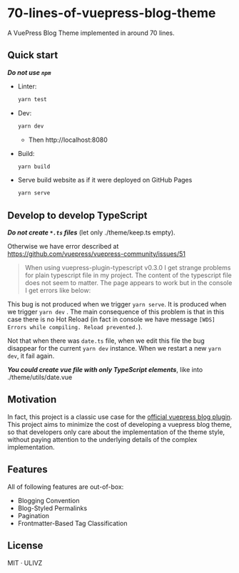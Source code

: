 # 70-lines-of-vuepress-blog-theme

A VuePress Blog Theme implemented in around 70 lines.

## Quick start

**_Do not use `npm`_**

- Linter:

  ```bash
  yarn test
  ```

- Dev:

  ```bash
  yarn dev
  ```

  - Then http://localhost:8080

- Build:

  ```bash
  yarn build
  ```

* Serve build website as if it were deployed on GitHub Pages

  ```bash
  yarn serve
  ```

## Develop to develop TypeScript

***Do not create `*.ts` files*** (let only ./theme/keep.ts empty).

Otherwise we have error described at https://github.com/vuepress/vuepress-community/issues/51

> When using vuepress-plugin-typescript v0.3.0 I get strange problems for plain
> typescript file in my project. The content of the typescript file does not seem
> to matter. The page appears to work but in the console I get errors like below:

This bug is not produced when we trigger `yarn serve`. It is produced when
we trigger `yarn dev` . The main consequence of this problem is that
in this case there is no Hot Reload (in fact in console we have message
`[WDS] Errors while compiling. Reload prevented.`).

Not that when there was `date.ts` file, when we edit this file the bug
disappear for the current `yarn dev` instance. When we restart a new
`yarn dev`, it fail again.

***You could create vue file with only TypeScript elements***, like into
./theme/utils/date.vue

## Motivation

In fact, this project is a classic use case for the [official vuepress blog plugin](https://github.com/ulivz/vuepress-plugin-blog). This project aims to minimize the cost of developing a vuepress blog theme, so that developers only care about the implementation of the theme style, without paying attention to the underlying details of the complex implementation.

## Features

All of following features are out-of-box:

- Blogging Convention
- Blog-Styled Permalinks
- Pagination
- Frontmatter-Based Tag Classification

## License

MIT · ULIVZ
